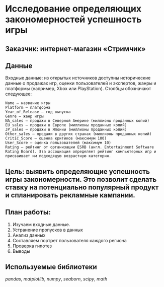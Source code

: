 # Исследование определяющих закономерностей успешность игры 


## Заказчик: интернет-магазин «Стримчик»

## Данные

Входные данные: из открытых источников доступны исторические данные о продажах игр, оценки пользователей и экспертов, жанры и платформы (например, Xbox или PlayStation). Столбцы обозначают следующее:

    Name — название игры
    Platform — платформа
    Year_of_Release — год выпуска
    Genre — жанр игры
    NA_sales — продажи в Северной Америке (миллионы проданных копий)
    EU_sales — продажи в Европе (миллионы проданных копий)
    JP_sales — продажи в Японии (миллионы проданных копий)
    Other_sales — продажи в других странах (миллионы проданных копий)
    Critic_Score — оценка критиков (максимум 100)
    User_Score — оценка пользователей (максимум 10)
    Rating — рейтинг от организации ESRB (англ. Entertainment Software Rating Board). Эта ассоциация определяет рейтинг компьютерных игр и присваивает им подходящую возрастную категорию.



## Цель: выявить определяющие успешность игры закономерности. Это позволит сделать ставку на потенциально популярный продукт и спланировать рекламные кампании.


## План работы: 

1. Изучаем входные данные. 
2. Устранение пропусков в данных
3. Анализ данных
4. Составляем портрет пользователя каждого региона
5. Проверка гипотез
6. Выводы


## Используемые библиотеки
*pandas*, *matplotlib*, *numpy*, *seaborn*, *scipy*, *math*
